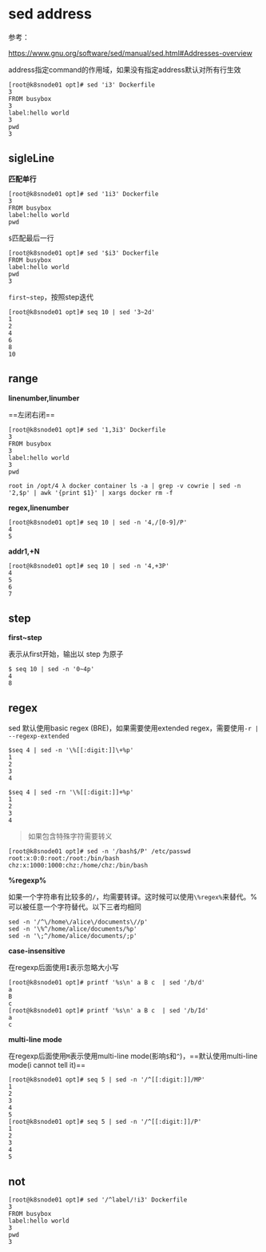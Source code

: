 # sed address

参考：

https://www.gnu.org/software/sed/manual/sed.html#Addresses-overview

address指定command的作用域，如果没有指定address默认对所有行生效

```
[root@k8snode01 opt]# sed 'i3' Dockerfile
3
FROM busybox
3
label:hello world
3
pwd
3
```

## sigleLine

**匹配单行**

```
[root@k8snode01 opt]# sed '1i3' Dockerfile
3
FROM busybox
label:hello world
pwd
```

`$`匹配最后一行

```
[root@k8snode01 opt]# sed '$i3' Dockerfile
FROM busybox
label:hello world
pwd
3
```

`first~step`，按照step迭代

```
[root@k8snode01 opt]# seq 10 | sed '3~2d'
1
2
4
6
8
10
```

## range

**linenumber,linumber**

==左闭右闭==

```
[root@k8snode01 opt]# sed '1,3i3' Dockerfile
3
FROM busybox
3
label:hello world
3
pwd

root in /opt/4 λ docker container ls -a | grep -v cowrie | sed -n '2,$p' | awk '{print $1}' | xargs docker rm -f
```

**regex,linenumber**

```
[root@k8snode01 opt]# seq 10 | sed -n '4,/[0-9]/P'
4
5
```

**addr1,+N**

```
[root@k8snode01 opt]# seq 10 | sed -n '4,+3P'
4
5
6
7
```

## step

**first~step**

表示从first开始，输出以 step 为原子

```
$ seq 10 | sed -n '0~4p'
4
8
```

## regex

sed 默认使用basic regex (BRE)，如果需要使用extended regex，需要使用`-r | --regexp-extended`

```
$seq 4 | sed -n '\%[[:digit:]]\+%p'
1
2
3
4

$seq 4 | sed -rn '\%[[:digit:]]+%p'
1
2
3
4
```

> 如果包含特殊字符需要转义

```
[root@k8snode01 opt]# sed -n '/bash$/P' /etc/passwd
root:x:0:0:root:/root:/bin/bash
chz:x:1000:1000:chz:/home/chz:/bin/bash
```

**\%regexp%**

如果一个字符串有比较多的`/`，均需要转译。这时候可以使用`\%regex%`来替代。%可以被任意一个字符替代。以下三者均相同

```
sed -n '/^\/home\/alice\/documents\//p'
sed -n '\%^/home/alice/documents/%p'
sed -n '\;^/home/alice/documents/;p'
```

**case-insensitive**

在regexp后面使用`I`表示忽略大小写

```
[root@k8snode01 opt]# printf '%s\n' a B c  | sed '/b/d'
a
B
c
[root@k8snode01 opt]# printf '%s\n' a B c  | sed '/b/Id'
a
c
```

**multi-line mode**

在regexp后面使用`M`表示使用multi-line mode(影响`$`和`^`)，==默认使用multi-line mode(i cannot tell it)==

```
[root@k8snode01 opt]# seq 5 | sed -n '/^[[:digit:]]/MP'
1
2
3
4
5
[root@k8snode01 opt]# seq 5 | sed -n '/^[[:digit:]]/P'
1
2
3
4
5
```

## not

```
[root@k8snode01 opt]# sed '/^label/!i3' Dockerfile
3
FROM busybox
label:hello world
3
pwd
3
```

